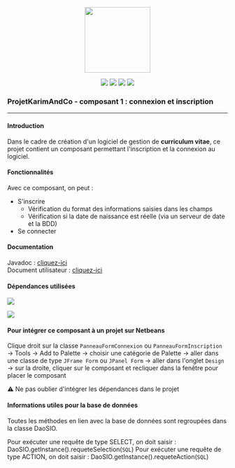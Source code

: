 <p align="center">
<img src="https://image.flaticon.com/icons/svg/311/311334.svg" width="150">
</p>

<p align="center">
<img src="http://hits.dwyl.io/pawel956/pawel956/projetKarimAndCo_ConnexionInscription.svg">
<img src="https://img.shields.io/github/contributors/pawel956/projetKarimAndCo_ConnexionInscription">
<img src="https://img.shields.io/github/repo-size/pawel956/projetKarimAndCo_ConnexionInscription">
<img src="https://img.shields.io/badge/project-maven-yellow">
</p>

### ProjetKarimAndCo - composant 1 : connexion et inscription
---

#### Introduction
Dans le cadre de création d'un logiciel de gestion de **curriculum vitae**, ce projet contient un composant permettant l'inscription et la connexion au logiciel.

#### Fonctionnalités
Avec ce composant, on peut :
 + S'inscrire
	 + Vérification du format des informations saisies dans les champs
	 + Vérification si la date de naissance est réelle (via un serveur de date et la BDD)
 + Se connecter

#### Documentation
Javadoc : [cliquez-ici](https://pawel956.github.io/projetKarimAndCo_ConnexionInscription/)  
Document utilisateur : [cliquez-ici](https://docs.google.com/document/d/1nW1IItZ4RfnRoahEaQirap2QfmtTX6tPgkBLDmhopvI/edit?usp=sharing)

#### Dépendances utilisées
<a href="http://mirrors.ircam.fr/pub/apache//commons/net/binaries/commons-net-3.6-bin.zip"><img src="https://img.shields.io/badge/commons--net-3.6-success"></a>  

<a href="https://repo1.maven.org/maven2/mysql/mysql-connector-java/5.1.48/mysql-connector-java-5.1.48.jar"><img src="https://img.shields.io/badge/mysql--connector--java-5.1.48-success"></a>

#### Pour intégrer ce composant à un projet sur Netbeans
Clique droit sur la classe `PanneauFormConnexion` ou `PanneauFormInscription` → Tools → Add to Palette → choisir une catégorie de Palette → aller dans une classe de type `JFrame Form` ou `JPanel Form` → aller dans l'onglet `Design` → sur la droite, cliquer sur le composant et recliquer dans la fenêtre pour placer le composant

⚠ Ne pas oublier d'intégrer les dépendances dans le projet

#### Informations utiles pour la base de données
Toutes les méthodes en lien avec la base de données sont regroupées dans la classe DaoSIO.  

Pour exécuter une requête de type SELECT, on doit saisir : DaoSIO.getInstance().requeteSelection(`SQL`)
Pour exécuter une requête de type ACTION, on doit saisir : DaoSIO.getInstance().requeteAction(`SQL`)